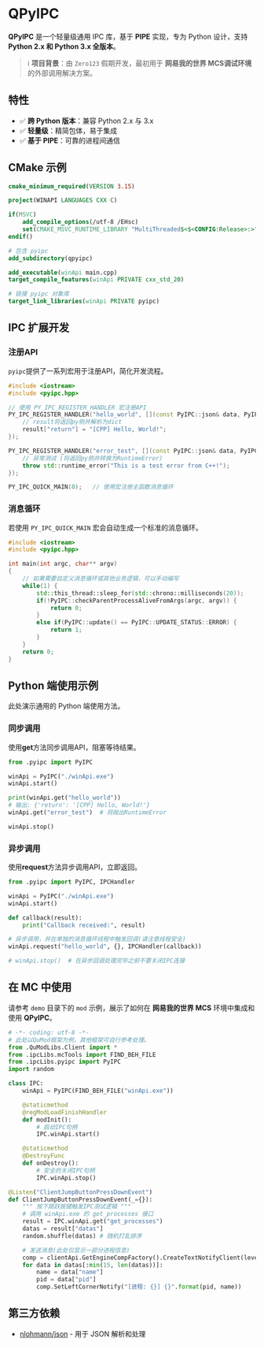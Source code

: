 # QPyIPC
**QPyIPC** 是一个轻量级通用 IPC 库，基于 **PIPE** 实现，专为 Python 设计，支持 **Python 2.x 和 Python 3.x 全版本**。

> ℹ️ **项目背景**：由 `Zero123` 假期开发，最初用于 **网易我的世界 MCS调试环境** 的外部调用解决方案。

## 特性
- ✅ **跨 Python 版本**：兼容 Python 2.x 与 3.x  
- ✅ **轻量级**：精简包体，易于集成  
- ✅ **基于 PIPE**：可靠的进程间通信  

## CMake 示例
```cmake
cmake_minimum_required(VERSION 3.15)

project(WINAPI LANGUAGES CXX C)

if(MSVC)
    add_compile_options(/utf-8 /EHsc)
    set(CMAKE_MSVC_RUNTIME_LIBRARY "MultiThreaded$<$<CONFIG:Release>:>")
endif()

# 包含 pyipc
add_subdirectory(qpyipc)

add_executable(winApi main.cpp)
target_compile_features(winApi PRIVATE cxx_std_20)

# 链接 pyipc 对象库
target_link_libraries(winApi PRIVATE pyipc)
```

## IPC 扩展开发
### 注册API
`pyipc`提供了一系列宏用于注册API，简化开发流程。
```cpp
#include <iostream>
#include <pyipc.hpp>

// 使用 PY_IPC_REGISTER_HANDLER 宏注册API
PY_IPC_REGISTER_HANDLER("hello_world", [](const PyIPC::json& data, PyIPC::json& result) {
    // result将返回py侧并解析为dict
    result["return"] = "[CPP] Hello, World!";
});

PY_IPC_REGISTER_HANDLER("error_test", [](const PyIPC::json& data, PyIPC::json& result) {
    // 异常测试 (将返回py侧并转换为RuntimeError)
    throw std::runtime_error("This is a test error from C++!");
});

PY_IPC_QUICK_MAIN(0);   // 使用宏注册主函数消息循环
```

### 消息循环
若使用 `PY_IPC_QUICK_MAIN` 宏会自动生成一个标准的消息循环。
```cpp
#include <iostream>
#include <pyipc.hpp>

int main(int argc, char** argv)
{
    // 如果需要自定义消息循环或其他业务逻辑，可以手动编写
    while(1) {
        std::this_thread::sleep_for(std::chrono::milliseconds(20));
        if(!PyIPC::checkParentProcessAliveFromArgs(argc, argv)) {
            return 0;
        }
        else if(PyIPC::update() == PyIPC::UPDATE_STATUS::ERROR) {
            return 1;
        }
    }
    return 0;
}
```

## Python 端使用示例
此处演示通用的 Python 端使用方法。

### 同步调用
使用**get**方法同步调用API，阻塞等待结果。
```python
from .pyipc import PyIPC

winApi = PyIPC("./winApi.exe")
winApi.start()

print(winApi.get("hello_world"))
# 输出: {'return': '[CPP] Hello, World!'}
winApi.get("error_test")  # 将抛出RuntimeError

winApi.stop()
```

### 异步调用
使用**request**方法异步调用API，立即返回。
```python
from .pyipc import PyIPC, IPCHandler

winApi = PyIPC("./winApi.exe")
winApi.start()

def callback(result):
    print("Callback received:", result)

# 异步调用，并在单独的消息循环线程中触发回调(请注意线程安全)
winApi.request("hello_world", {}, IPCHandler(callback))

# winApi.stop()  # 在异步回调处理完毕之前不要关闭IPC连接
```

## 在 MC 中使用
请参考 `demo` 目录下的 `mod` 示例，展示了如何在 **网易我的世界 MCS** 环境中集成和使用 **QPyIPC**。
```python
# -*- coding: utf-8 -*-
# 此处以QuMod框架为例，其他框架可自行参考处理。
from .QuModLibs.Client import *
from .ipcLibs.mcTools import FIND_BEH_FILE
from .ipcLibs.pyipc import PyIPC
import random

class IPC:
    winApi = PyIPC(FIND_BEH_FILE("winApi.exe"))

    @staticmethod
    @regModLoadFinishHandler
    def modInit():
        # 启动IPC句柄
        IPC.winApi.start()

    @staticmethod
    @DestroyFunc
    def onDestroy():
        # 安全的关闭IPC句柄
        IPC.winApi.stop()

@Listen("ClientJumpButtonPressDownEvent")
def ClientJumpButtonPressDownEvent(_={}):
    """ 按下跳跃按键触发IPC测试逻辑 """
    # 调用 winApi.exe 的 get_processes 接口
    result = IPC.winApi.get("get_processes")
    datas = result["datas"]
    random.shuffle(datas) # 随机打乱排序

    # 发送消息(此处仅显示一部分进程信息)
    comp = clientApi.GetEngineCompFactory().CreateTextNotifyClient(levelId)
    for data in datas[:min(15, len(datas))]:
        name = data["name"]
        pid = data["pid"]
        comp.SetLeftCornerNotify("[进程: {}] {}".format(pid, name))
```

## 第三方依赖
- [nlohmann/json](https://github.com/nlohmann/json) - 用于 JSON 解析和处理